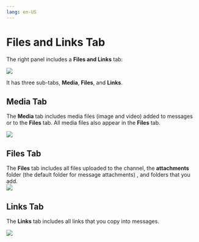 ```yaml
---
lang: en-US
---
```


# Files and Links Tab

The right panel includes a **Files and Links** tab:  
  
![](../../assets/files/files-and-links/as-files-and-links.png)  
  
It has three sub-tabs, **Media**, **Files**, and **Links**.  

## Media Tab

The **Media** tab includes media files (image and video) added to messages or to the **Files** tab. All media files also appear in the **Files** tab.  
  
![](../../assets/files/files-and-links/as-media.png)

## Files Tab

The **Files** tab includes all files uploaded to the channel, the **attachments** folder (the default folder for message attachments) , and folders that you add.  
![](../../assets/files/files-and-links/as-files-tab.png)

## Links Tab

The **Links** tab includes all links that you copy into messages.  
  
![](../../assets/files/files-and-links/as-link.png)